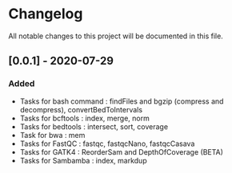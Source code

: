 # Changelog

All notable changes to this project will be documented in this file.

## [0.0.1] - 2020-07-29

### Added

- Tasks for bash command : findFiles and bgzip (compress and decompress), convertBedToIntervals
- Tasks for bcftools : index, merge, norm
- Tasks for bedtools : intersect, sort, coverage
- Task for bwa : mem
- Tasks for FastQC : fastqc, fastqcNano, fastqcCasava
- Tasks for GATK4 : ReorderSam and DepthOfCoverage (BETA)
- Tasks for Sambamba : index, markdup
